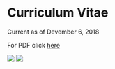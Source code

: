 # Curriculum Vitae

Current as of Devember 6, 2018

For PDF click [here](https://evanhazey.github.io/evanhazenunez/Graphics/CV.pdf)

<img src="https://evanhazey.github.io/evanhazenunez/Graphics/CV_1.png">

<img src="https://evanhazey.github.io/evanhazenunez/Graphics/CV_2.png">



